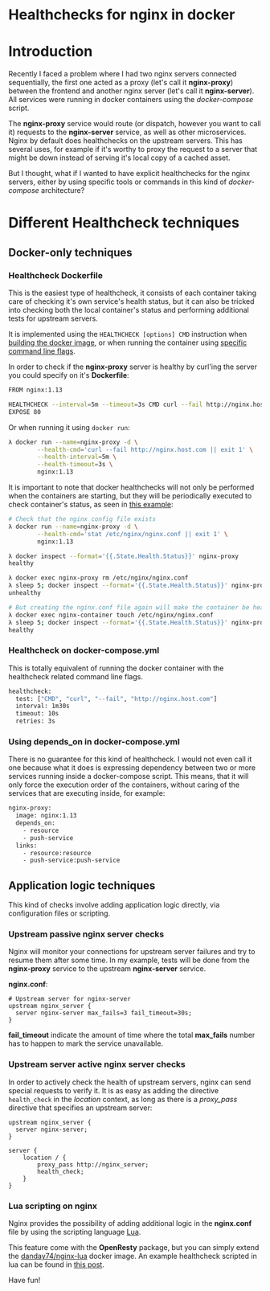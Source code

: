 # Healthchecks for nginx in docker

# Introduction

Recently I faced a problem where I had two nginx servers connected sequentially, the first one acted as a proxy (let's call it **nginx-proxy**) between the frontend and another nginx server (let's call it **nginx-server**). All services were running in docker containers using the *docker-compose* script.

The **nginx-proxy** service would route (or dispatch, however you want to call it) requests to the **nginx-server** service, as well as other microservices. Nginx by default does healthchecks on the upstream servers. This has several uses, for example if it's worthy to proxy the request to a server that might be down instead of serving it's local copy of a cached asset.

But I thought, what if I wanted to have explicit healthchecks for the nginx servers, either by using specific tools or commands in this kind of *docker-compose* architecture?


# Different Healthcheck techniques

## Docker-only techniques

### Healthcheck Dockerfile

This is the easiest type of healthcheck, it consists of each container taking care of checking it's own service's health status, but it can also be tricked into checking both the local container's status and performing additional tests for upstream servers.

It is implemented using the `HEALTHCHECK [options] CMD` instruction when [building the docker image](https://docs.docker.com/engine/reference/builder/#healthcheck), or when running the container using [specific command line flags](https://docs.docker.com/engine/reference/run/#healthcheck).

In order to check if the **nginx-proxy** server is healthy by curl'ing the server you could specify on it's **Dockerfile**:

```sh
FROM nginx:1.13

HEALTHCHECK --interval=5m --timeout=3s CMD curl --fail http://nginx.host.com/ || exit 1
EXPOSE 80
```

Or when running it using `docker run`:

```sh
λ docker run --name=nginx-proxy -d \
        --health-cmd='curl --fail http://nginx.host.com || exit 1' \
        --health-interval=5m \
        --health-timeout=3s \
        nginx:1.13
```

It is important to note that docker healthchecks will not only be performed when the containers are starting, but they will be periodically executed to check container's status, as seen in [this example](https://medium.com/@lherrera/life-and-death-of-a-container-146dfc62f808):

```sh
# Check that the nginx config file exists
λ docker run --name=nginx-proxy -d \
        --health-cmd='stat /etc/nginx/nginx.conf || exit 1' \
        nginx:1.13

λ docker inspect --format='{{.State.Health.Status}}' nginx-proxy
healthy

λ docker exec nginx-proxy rm /etc/nginx/nginx.conf
λ sleep 5; docker inspect --format='{{.State.Health.Status}}' nginx-proxy
unhealthy

# But creating the nginx.conf file again will make the container be healthy again
λ docker exec nginx-container touch /etc/nginx/nginx.conf
λ sleep 5; docker inspect --format='{{.State.Health.Status}}' nginx-proxy
healthy
```

### Healthcheck on docker-compose.yml

This is totally equivalent of running the docker container with the healthcheck related command line flags.

```sh
healthcheck:
  test: ["CMD", "curl", "--fail", "http://nginx.host.com"]
  interval: 1m30s
  timeout: 10s
  retries: 3s
```


### Using depends_on in docker-compose.yml

There is no guarantee for this kind of healthcheck. I would not even call it one because what it does is expressing dependency between two or more services running inside a docker-compose script. This means, that it will only force the execution order of the containers, without caring of the services that are executing inside, for example:

```sh
nginx-proxy:
  image: nginx:1.13
  depends_on:
    - resource
    - push-service
  links:
    - resource:resource
    - push-service:push-service
```


## Application logic techniques

This kind of checks involve adding application logic directly, via configuration files or scripting.

### Upstream passive nginx server checks

Nginx will monitor your connections for upstream server failures and try to resume them after some time. In my example, tests will be done from the **nginx-proxy** service to the upstream **nginx-server** service.

**nginx.conf**:
```
# Upstream server for nginx-server
upstream nginx_server {
  server nginx-server max_fails=3 fail_timeout=30s;
}
```

**fail_timeout** indicate the amount of time where the total **max_fails** number has to happen to mark the service unavailable.

### Upstream server active nginx server checks

In order to actively check the health of upstream servers, nginx can send special requests to verify it. It is as easy as adding the directive `health_check` in the *location* context, as long as there is a *proxy_pass* directive that specifies an upstream server:

```
upstream nginx_server {
  server nginx-server;
}

server {
    location / {
        proxy_pass http://nginx_server;
        health_check;
    }
}
```


### Lua scripting on nginx

Nginx provides the possibility of adding additional logic in the **nginx.conf** file by using the scripting language [Lua](https://www.lua.org/).

This feature come with the **OpenResty** package, but you can simply extend the [danday74/nginx-lua](https://hub.docker.com/r/danday74/nginx-lua/) docker image. An example healthcheck scripted in lua can be found in [this post](https://www.willglynn.com/2013/12/03/health-checks-in-nginx/).



Have fun!
